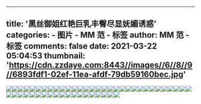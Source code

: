 
---
title: '黑丝御姐红艳巨乳丰臀尽显妩媚诱惑'
categories: 
    - 图片
    - MM 范 - 标签
author: MM 范 - 标签
comments: false
date: 2021-03-22 05:04:53
thumbnail: 'https://cdn.zzdaye.com:8443//images//6//8//9//6893fdf1-02ef-11ea-afdf-79db59160bec.jpg'
---

<div>   
<img src="https://cdn.zzdaye.com:8443//images//6//8//9//6893fdf1-02ef-11ea-afdf-79db59160bec.jpg" referrerpolicy="no-referrer"><img src="https://cdn.zzdaye.com:8443//images//6//8//9//68942500-02ef-11ea-afdf-79db59160bec.jpg" referrerpolicy="no-referrer"><img src="https://cdn.zzdaye.com:8443//images//6//8//9//6893fdf2-02ef-11ea-afdf-79db59160bec.jpg" referrerpolicy="no-referrer"><img src="https://cdn.zzdaye.com:8443//images//6//8//9//68942502-02ef-11ea-afdf-79db59160bec.jpg" referrerpolicy="no-referrer"><img src="https://cdn.zzdaye.com:8443//images//6//8//9//68942501-02ef-11ea-afdf-79db59160bec.jpg" referrerpolicy="no-referrer"><img src="https://cdn.zzdaye.com:8443//images//6//8//9//6893d6e2-02ef-11ea-afdf-79db59160bec.jpg" referrerpolicy="no-referrer"><img src="https://cdn.zzdaye.com:8443//images//6//8//9//6893fdf0-02ef-11ea-afdf-79db59160bec.jpg" referrerpolicy="no-referrer"><img src="https://cdn.zzdaye.com:8443//images//6//8//9//6893d6e1-02ef-11ea-afdf-79db59160bec.jpg" referrerpolicy="no-referrer"><img src="https://cdn.zzdaye.com:8443//images//6//8//9//6893d6e0-02ef-11ea-afdf-79db59160bec.jpg" referrerpolicy="no-referrer"><img src="https://cdn.zzdaye.com:8443//images//6//8//9//6893afd1-02ef-11ea-afdf-79db59160bec.jpg" referrerpolicy="no-referrer"><img src="https://cdn.zzdaye.com:8443//images//6//8//9//6893afd0-02ef-11ea-afdf-79db59160bec.jpg" referrerpolicy="no-referrer"><img src="https://cdn.zzdaye.com:8443//images//6//8//9//6892ec83-02ef-11ea-afdf-79db59160bec.jpg" referrerpolicy="no-referrer"><img src="https://cdn.zzdaye.com:8443//images//6//8//9//689388c1-02ef-11ea-afdf-79db59160bec.jpg" referrerpolicy="no-referrer"><img src="https://cdn.zzdaye.com:8443//images//6//8//9//6892ec82-02ef-11ea-afdf-79db59160bec.jpg" referrerpolicy="no-referrer"><img src="https://cdn.zzdaye.com:8443//images//6//8//9//689361b2-02ef-11ea-afdf-79db59160bec.jpg" referrerpolicy="no-referrer"><img src="https://cdn.zzdaye.com:8443//images//6//8//9//68933aa0-02ef-11ea-afdf-79db59160bec.jpg" referrerpolicy="no-referrer"><img src="https://cdn.zzdaye.com:8443//images//6//8//9//68933aa1-02ef-11ea-afdf-79db59160bec.jpg" referrerpolicy="no-referrer"><img src="https://cdn.zzdaye.com:8443//images//6//8//9//6892ec81-02ef-11ea-afdf-79db59160bec.jpg" referrerpolicy="no-referrer"><img src="https://cdn.zzdaye.com:8443//images//6//8//9//689388c2-02ef-11ea-afdf-79db59160bec.jpg" referrerpolicy="no-referrer"><img src="https://cdn.zzdaye.com:8443//images//6//8//9//68933aa2-02ef-11ea-afdf-79db59160bec.jpg" referrerpolicy="no-referrer"><img src="https://cdn.zzdaye.com:8443//images//6//8//9//689361b1-02ef-11ea-afdf-79db59160bec.jpg" referrerpolicy="no-referrer"><img src="https://cdn.zzdaye.com:8443//images//6//8//9//689388c0-02ef-11ea-afdf-79db59160bec.jpg" referrerpolicy="no-referrer"><img src="https://cdn.zzdaye.com:8443//images//6//8//9//68931391-02ef-11ea-afdf-79db59160bec.jpg" referrerpolicy="no-referrer"><img src="https://cdn.zzdaye.com:8443//images//6//8//9//689361b3-02ef-11ea-afdf-79db59160bec.jpg" referrerpolicy="no-referrer"><img src="https://cdn.zzdaye.com:8443//images//6//8//9//6892ec80-02ef-11ea-afdf-79db59160bec.jpg" referrerpolicy="no-referrer"><img src="https://cdn.zzdaye.com:8443//images//6//8//9//689361b0-02ef-11ea-afdf-79db59160bec.jpg" referrerpolicy="no-referrer"><img src="https://cdn.zzdaye.com:8443//images//6//8//9//68931392-02ef-11ea-afdf-79db59160bec.jpg" referrerpolicy="no-referrer"><img src="https://cdn.zzdaye.com:8443//images//6//8//9//68931390-02ef-11ea-afdf-79db59160bec.jpg" referrerpolicy="no-referrer"><img src="https://cdn.zzdaye.com:8443//images//6//8//9//6892c572-02ef-11ea-afdf-79db59160bec.jpg" referrerpolicy="no-referrer"><img src="https://cdn.zzdaye.com:8443//images//6//8//9//6892c571-02ef-11ea-afdf-79db59160bec.jpg" referrerpolicy="no-referrer"><img src="https://cdn.zzdaye.com:8443//images//6//8//9//6891b400-02ef-11ea-afdf-79db59160bec.jpg" referrerpolicy="no-referrer"><img src="https://cdn.zzdaye.com:8443//images//6//8//9//68920220-02ef-11ea-afdf-79db59160bec.jpg" referrerpolicy="no-referrer"><img src="https://cdn.zzdaye.com:8443//images//6//8//9//6892c570-02ef-11ea-afdf-79db59160bec.jpg" referrerpolicy="no-referrer"><img src="https://cdn.zzdaye.com:8443//images//6//8//9//68925042-02ef-11ea-afdf-79db59160bec.jpg" referrerpolicy="no-referrer"><img src="https://cdn.zzdaye.com:8443//images//6//8//9//6891db11-02ef-11ea-afdf-79db59160bec.jpg" referrerpolicy="no-referrer"><img src="https://cdn.zzdaye.com:8443//images//6//8//9//68927751-02ef-11ea-afdf-79db59160bec.jpg" referrerpolicy="no-referrer"><img src="https://cdn.zzdaye.com:8443//images//6//8//9//68929e61-02ef-11ea-afdf-79db59160bec.jpg" referrerpolicy="no-referrer"><img src="https://cdn.zzdaye.com:8443//images//6//8//9//68927750-02ef-11ea-afdf-79db59160bec.jpg" referrerpolicy="no-referrer"><img src="https://cdn.zzdaye.com:8443//images//6//8//9//68929e60-02ef-11ea-afdf-79db59160bec.jpg" referrerpolicy="no-referrer"><img src="https://cdn.zzdaye.com:8443//images//6//8//9//68929e62-02ef-11ea-afdf-79db59160bec.jpg" referrerpolicy="no-referrer"><img src="https://cdn.zzdaye.com:8443//images//6//8//9//68925041-02ef-11ea-afdf-79db59160bec.jpg" referrerpolicy="no-referrer"><img src="https://cdn.zzdaye.com:8443//images//6//8//9//6891db10-02ef-11ea-afdf-79db59160bec.jpg" referrerpolicy="no-referrer"><img src="https://cdn.zzdaye.com:8443//images//6//8//9//68922930-02ef-11ea-afdf-79db59160bec.jpg" referrerpolicy="no-referrer"><img src="https://cdn.zzdaye.com:8443//images//6//8//9//68920221-02ef-11ea-afdf-79db59160bec.jpg" referrerpolicy="no-referrer"><img src="https://cdn.zzdaye.com:8443//images//6//8//9//6891b401-02ef-11ea-afdf-79db59160bec.jpg" referrerpolicy="no-referrer"><img src="https://cdn.zzdaye.com:8443//images//6//8//9//68922931-02ef-11ea-afdf-79db59160bec.jpg" referrerpolicy="no-referrer"><img src="https://cdn.zzdaye.com:8443//images//6//8//9//68925040-02ef-11ea-afdf-79db59160bec.jpg" referrerpolicy="no-referrer"><img src="https://cdn.zzdaye.com:8443//images//6//8//9//68920222-02ef-11ea-afdf-79db59160bec.jpg" referrerpolicy="no-referrer"><img src="https://cdn.zzdaye.com:8443//images//6//8//9//68927752-02ef-11ea-afdf-79db59160bec.jpg" referrerpolicy="no-referrer"><img src="https://cdn.zzdaye.com:8443//images//6//8//9//68918cf0-02ef-11ea-afdf-79db59160bec.jpg" referrerpolicy="no-referrer">  
</div>
            